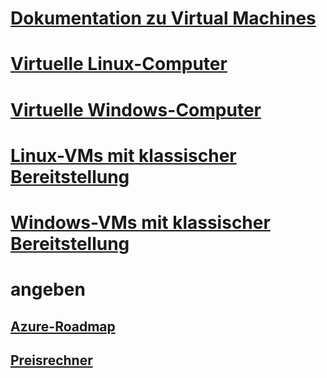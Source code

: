 # [Dokumentation zu Virtual Machines](index.md)

# [Virtuelle Linux-Computer](linux/overview.md)
# [Virtuelle Windows-Computer](windows/overview.md)
# [Linux-VMs mit klassischer Bereitstellung](linux/overview.md?toc=%2fazure%2fvirtual-machines%2flinux%2fclassic%2ftoc.json)
# [Windows-VMs mit klassischer Bereitstellung](windows/overview.md?toc=%2fazure%2fvirtual-machines%2fwindows%2fclassic%2ftoc.json)

# angeben
## [Azure-Roadmap](https://azure.microsoft.com/roadmap/?category=compute)
## [Preisrechner](https://azure.microsoft.com/pricing/calculator/)
